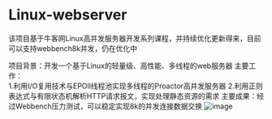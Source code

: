 # Linux-webserver

该项目基于牛客网Linux高并发服务器开发系列课程，并持续优化更新得来，目前可以支持webbench8k并发，仍在优化中

项目背景：开发一个基于Linux的轻量级、高性能、多线程的web服务器
主要工作：  
1.利用I/O复用技术与EPOll线程池实现多线程的Proactor高并发服务器
2.利用正则表达式与有限状态机解析HTTP请求报文，实现处理静态资源的需求
主要成果：经过Webbench压力测试，可以稳定实现8k的并发连接数据交换
![image](https://user-images.githubusercontent.com/62527710/235332443-c5462519-ae8a-4d3f-ad95-81e0e27ac3fd.png)
